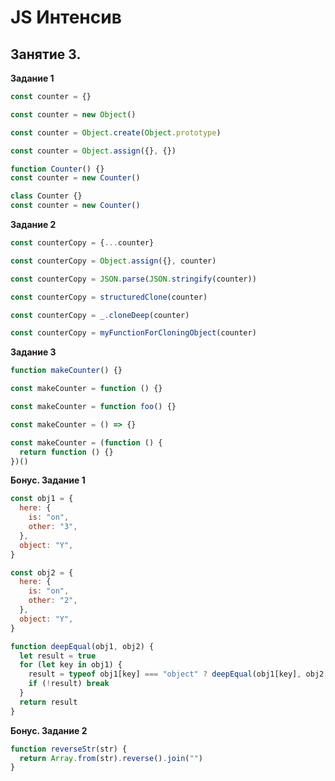 # JS Интенсив

## Занятие 3.

__Задание 1__
```js
const counter = {}
```
```js
const counter = new Object()
```
```js
const counter = Object.create(Object.prototype)
```
```js
const counter = Object.assign({}, {})
```
```js
function Counter() {}
const counter = new Counter()
```
```js
class Counter {}
const counter = new Counter()
```

__Задание 2__
```js
const counterCopy = {...counter}
```
```js
const counterCopy = Object.assign({}, counter)
```
```js
const counterCopy = JSON.parse(JSON.stringify(counter))
```
```js
const counterCopy = structuredClone(counter)
```
```js
const counterCopy = _.cloneDeep(counter)
```
```js
const counterCopy = myFunctionForCloningObject(counter)
```

__Задание 3__
```js
function makeCounter() {}
```
```js
const makeCounter = function () {}
```
```js
const makeCounter = function foo() {}
```
```js
const makeCounter = () => {}
```
```js
const makeCounter = (function () {
  return function () {}
})()
```

__Бонус. Задание 1__
```js
const obj1 = { 
  here: {
    is: "on",
    other: "3",
  },
  object: "Y",
}

const obj2 = {
  here: {
    is: "on",
    other: "2",
  },
  object: "Y",
}

function deepEqual(obj1, obj2) {
  let result = true
  for (let key in obj1) {
    result = typeof obj1[key] === "object" ? deepEqual(obj1[key], obj2[key]) : obj1[key] === obj2[key]
    if (!result) break
  }
  return result
}
```

__Бонус. Задание 2__
```js
function reverseStr(str) {
  return Array.from(str).reverse().join("")
}
```
